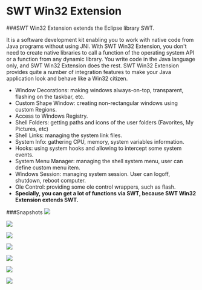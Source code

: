 # SWT Win32 Extension

###SWT Win32 Extension extends the Eclipse library SWT.

It is a software development kit enabling you to work with native code from Java programs without using JNI. With SWT Win32 Extension, you don't need to create native libraries to call a function of the operating system API or a function from any dynamic library. You write code in the Java language only, and SWT Win32 Extension does the rest. SWT Win32 Extension provides quite a number of integration features to make your Java application look and behave like a Win32 citizen.

  * Window Decorations: making windows always-on-top, transparent, flashing on the taskbar, etc.
  * Custom Shape Window: creating non-rectangular windows using custom Regions.
  * Access to Windows Registry.
  * Shell Folders: getting paths and icons of the user folders (Favorites, My Pictures, etc)
  * Shell Links: managing the system link files.
  * System Info: gathering CPU, memory, system variables information.
  * Hooks: using system hooks and allowing to intercept some system events.
  * System Menu Manager: managing the shell system menu, user can define custom menu item.
  * Windows Session: managing system session. User can logoff, shutdown, reboot computer.
  * Ole Control: providing some ole control wrappers, such as flash.
  * __Specially, you can get a lot of functions via SWT, because SWT Win32 Extension extends SWT.__

###Snapshots
 ![](https://github.com/cnfree/SWT-Win32-Extension/blob/master/snapshots/SystemInfo.png)
 
 ![](https://github.com/cnfree/SWT-Win32-Extension/blob/master/snapshots/ShellExplorer.png)
 
 ![](https://github.com/cnfree/SWT-Win32-Extension/blob/master/snapshots/SystemHook.png)
 
 ![](https://github.com/cnfree/SWT-Win32-Extension/blob/master/snapshots/Windows.png)
 
 ![](https://github.com/cnfree/SWT-Win32-Extension/blob/master/snapshots/Process.png)
  
 ![](https://github.com/cnfree/SWT-Win32-Extension/blob/master/snapshots/OleControl.png)
 
 ![](https://github.com/cnfree/SWT-Win32-Extension/blob/master/snapshots/NativeControl.png)
